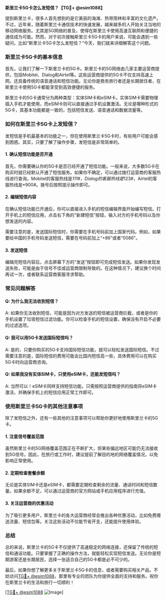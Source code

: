 **斯里兰卡5G卡怎么发短信？【TG💪+ @esim1088】**

提到斯里兰卡，很多人首先想到的是它美丽的海滩、热带雨林和丰富的文化遗产。不过，近年来，随着斯里兰卡通信技术的快速发展，越来越多的人开始关注当地的移动网络服务。尤其是5G网络的普及，使得在斯里兰卡使用高速互联网和便捷的通信成为可能。然而，对于初次接触斯里兰卡5G卡的用户来说，可能会遇到一些疑问，比如“斯里兰卡5G卡怎么发短信？”今天，我们就来详细解答这个问题。

### 斯里兰卡5G卡的基本信息

首先，让我们了解一下斯里兰卡的5G卡。斯里兰卡的5G网络由几家主要运营商提供，包括Mobitel、Dialog和Airtel等。这些运营商提供的5G卡不仅支持高速上网，还具备传统的语音通话和短信功能。无论你是商务旅行者还是长期居住者，在斯里兰卡使用5G卡都能享受到高效便捷的服务。

斯里兰卡的5G卡通常分为两种类型：实体SIM卡和eSIM卡。实体SIM卡需要物理插入手机才能使用，而eSIM卡则可以直接通过手机设置激活。无论是哪种形式的5G卡，其基本功能都是一致的，包括短信发送、语音通话和数据流量等。

### 如何在斯里兰卡5G卡上发短信？

发短信是手机最基本的功能之一，但在使用斯里兰卡5G卡时，有些用户可能会感到困惑。其实，只要了解了操作步骤，发短信是非常简单的。

#### 1. 确认短信功能是否开通

首先，你需要确认你的5G卡是否已经开通了短信功能。一般来说，大多数5G卡在购买时就已经默认开通了短信服务。如果你不确定，可以通过拨打运营商的客服热线进行查询。Mobitel的客服热线是*111#，Dialog的客服热线是*123#，Airtel的客服热线是*900#。拨号后按照提示操作即可。

#### 2. 编辑短信内容

在确认短信功能已开通后，你可以直接进入手机的短信编辑界面开始编写短信。打开手机上的短信应用，点击右下角的“新建短信”按钮，输入对方的手机号码以及你想发送的内容。

需要注意的是，发送国际短信时，你需要在手机号码前加上国家代码。例如，如果要给中国的手机号码发送短信，需要在号码前加上“+86”或者“0086”。

#### 3. 发送短信

编辑完短信内容后，点击屏幕下方的“发送”按钮即可完成短信发送。如果你发现发送失败，可能是由于信号不佳或运营商限制导致的。在这种情况下，建议换个时间再试一次，或者联系运营商客服寻求帮助。

### 常见问题解答

#### Q: 为什么我无法收到短信？
A: 如果你无法收到短信，可能是因为对方发送的短信被运营商拦截，或者是你的手机设置了垃圾短信过滤功能。你可以检查手机的短信设置，确保没有开启不必要的过滤选项。

#### Q: 我可以用5G卡发送国际短信吗？
A: 是的，只要你购买的5G卡支持国际短信功能，就可以轻松发送国际短信。不过需要注意的是，国际短信的费用可能会比国内短信高一些，具体费用可以在购买5G卡时向运营商咨询。

#### Q: 如果我没有实体SIM卡，只使用eSIM卡，还能发短信吗？
A: 当然可以！eSIM卡同样支持短信功能。只需按照运营商提供的指南将eSIM卡激活，并确保手机上的短信应用正常工作即可。

### 使用斯里兰卡5G卡的其他注意事项

除了发短信之外，还有一些其他的注意事项可以帮助你更好地使用斯里兰卡的5G卡。

#### 1. 注意信号覆盖范围

虽然斯里兰卡的5G网络覆盖范围正在不断扩大，但某些偏远地区可能仍无法接收到5G信号。因此，在旅行或工作时，建议提前了解目的地的网络覆盖情况，以免影响正常使用。

#### 2. 定期检查套餐余额

无论是实体SIM卡还是eSIM卡，都需要定期检查剩余的流量、通话时间和短信数量。如果余额不足，可以通过运营商的官方网站或手机应用程序进行充值。

#### 3. 关注运营商的优惠活动

为了吸引更多用户，斯里兰卡的各大运营商经常会推出各种优惠活动，比如免费赠送流量、短信包等。关注这些活动不仅能节省开支，还能提升使用体验。

### 总结

总的来说，斯里兰卡的5G卡不仅提供了高速稳定的网络连接，还保留了传统的短信和通话功能。只要掌握了正确的操作方法，就能轻松实现短信发送。无论你是短期游客还是长期居民，选择一张适合自己的5G卡都是必不可少的。

最后，如果你想了解更多关于斯里兰卡5G卡的信息，或者需要购买相关产品，不妨访问[TG💪+ @esim1088](https://t.me/s/esim1088)，那里有专业的团队为你提供全面的支持和服务。祝你在斯里兰卡的生活和旅行一切顺利！

[[TG💪+ @esim1088](https://t.me/s/esim1088) ![Image](https://i.postimg.cc/4NQfJmqS/Snipaste-2025-05-13-00-14-12.png)]